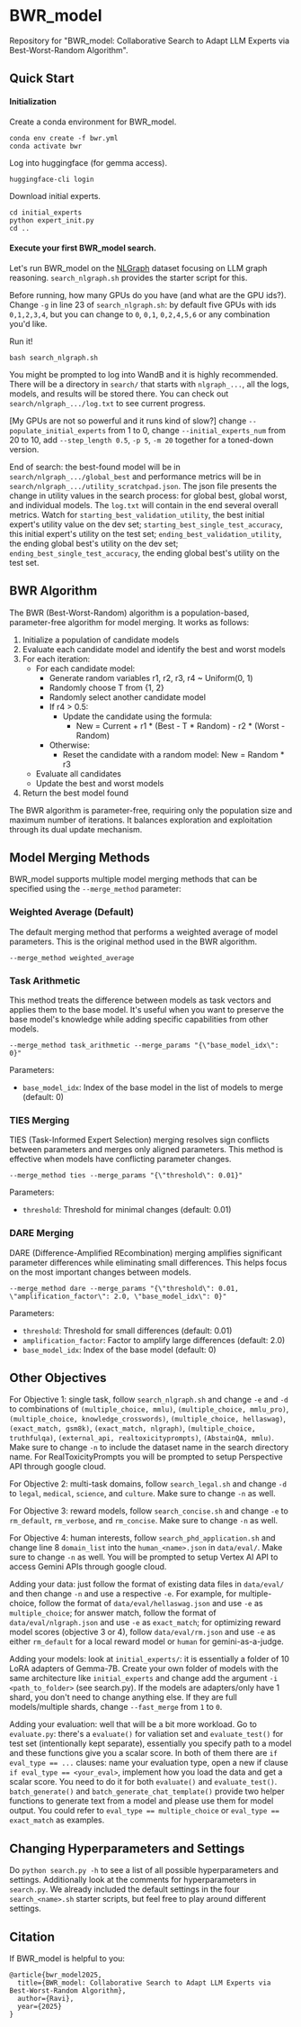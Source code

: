 # BWR_model

Repository for "BWR_model: Collaborative Search to Adapt LLM Experts via Best-Worst-Random Algorithm".

## Quick Start

#### Initialization

Create a conda environment for BWR_model.
```
conda env create -f bwr.yml
conda activate bwr
```

Log into huggingface (for gemma access).
```
huggingface-cli login
```

Download initial experts.
```
cd initial_experts
python expert_init.py
cd ..
```

#### Execute your first BWR_model search.

Let's run BWR_model on the [NLGraph](https://arxiv.org/abs/2305.10037) dataset focusing on LLM graph reasoning. `search_nlgraph.sh` provides the starter script for this.

Before running, how many GPUs do you have (and what are the GPU ids?). Change `-g` in line 23 of `search_nlgraph.sh`: by default five GPUs with ids `0,1,2,3,4`, but you can change to `0`, `0,1`, `0,2,4,5,6` or any combination you'd like.

Run it!
```
bash search_nlgraph.sh
```

You might be prompted to log into WandB and it is highly recommended. There will be a directory in `search/` that starts with `nlgraph_...`, all the logs, models, and results will be stored there. You can check out `search/nlgraph_.../log.txt` to see current progress.

[My GPUs are not so powerful and it runs kind of slow?] change `--populate_initial_experts` from 1 to 0, change `--initial_experts_num` from 20 to 10, add `--step_length 0.5`, `-p 5`, `-m 20` together for a toned-down version.

End of search: the best-found model will be in `search/nlgraph_.../global_best` and performance metrics will be in `search/nlgraph_.../utility_scratchpad.json`. The json file presents the change in utility values in the search process: for global best, global worst, and individual models. The `log.txt` will contain in the end several overall metrics. Watch for `starting_best_validation_utility`, the best initial expert's utility value on the dev set; `starting_best_single_test_accuracy`, this initial expert's utility on the test set; `ending_best_validation_utility`, the ending global best's utility on the dev set; `ending_best_single_test_accuracy`, the ending global best's utility on the test set.

## BWR Algorithm

The BWR (Best-Worst-Random) algorithm is a population-based, parameter-free algorithm for model merging. It works as follows:

1. Initialize a population of candidate models
2. Evaluate each candidate model and identify the best and worst models
3. For each iteration:
   - For each candidate model:
     - Generate random variables r1, r2, r3, r4 ~ Uniform(0, 1)
     - Randomly choose T from {1, 2}
     - Randomly select another candidate model
     - If r4 > 0.5:
       - Update the candidate using the formula:
         - New = Current + r1 * (Best - T * Random) - r2 * (Worst - Random)
     - Otherwise:
       - Reset the candidate with a random model: New = Random * r3
   - Evaluate all candidates
   - Update the best and worst models
4. Return the best model found

The BWR algorithm is parameter-free, requiring only the population size and maximum number of iterations. It balances exploration and exploitation through its dual update mechanism.

## Model Merging Methods

BWR_model supports multiple model merging methods that can be specified using the `--merge_method` parameter:

### Weighted Average (Default)

The default merging method that performs a weighted average of model parameters. This is the original method used in the BWR algorithm.

```
--merge_method weighted_average
```

### Task Arithmetic

This method treats the difference between models as task vectors and applies them to the base model. It's useful when you want to preserve the base model's knowledge while adding specific capabilities from other models.

```
--merge_method task_arithmetic --merge_params "{\"base_model_idx\": 0}"
```

Parameters:
- `base_model_idx`: Index of the base model in the list of models to merge (default: 0)

### TIES Merging

TIES (Task-Informed Expert Selection) merging resolves sign conflicts between parameters and merges only aligned parameters. This method is effective when models have conflicting parameter changes.

```
--merge_method ties --merge_params "{\"threshold\": 0.01}"
```

Parameters:
- `threshold`: Threshold for minimal changes (default: 0.01)

### DARE Merging

DARE (Difference-Amplified REcombination) merging amplifies significant parameter differences while eliminating small differences. This helps focus on the most important changes between models.

```
--merge_method dare --merge_params "{\"threshold\": 0.01, \"amplification_factor\": 2.0, \"base_model_idx\": 0}"
```

Parameters:
- `threshold`: Threshold for small differences (default: 0.01)
- `amplification_factor`: Factor to amplify large differences (default: 2.0)
- `base_model_idx`: Index of the base model (default: 0)

## Other Objectives

For Objective 1: single task, follow `search_nlgraph.sh` and change `-e` and `-d` to combinations of `(multiple_choice, mmlu)`, `(multiple_choice, mmlu_pro)`, `(multiple_choice, knowledge_crosswords)`, `(multiple_choice, hellaswag)`, `(exact_match, gsm8k)`, `(exact_match, nlgraph)`, `(multiple_choice, truthfulqa)`, `(external_api, realtoxicityprompts)`, `(AbstainQA, mmlu)`. Make sure to change `-n` to include the dataset name in the search directory name. For RealToxicityPrompts you will be prompted to setup Perspective API through google cloud.

For Objective 2: multi-task domains, follow `search_legal.sh` and change `-d` to `legal`, `medical`, `science`, and `culture`. Make sure to change `-n` as well.

For Objective 3: reward models, follow `search_concise.sh` and change `-e` to `rm_default`, `rm_verbose`, and `rm_concise`. Make sure to change `-n` as well.

For Objective 4: human interests, follow `search_phd_application.sh` and change line 8 `domain_list` into the `human_<name>.json` in `data/eval/`. Make sure to change `-n` as well. You will be prompted to setup Vertex AI API to access Gemini APIs through google cloud.

Adding your data: just follow the format of existing data files in `data/eval/` and then change `-n` and use a respective `-e`. For example, for multiple-choice, follow the format of `data/eval/hellaswag.json` and use `-e` as `multiple_choice`; for answer match, follow the format of `data/eval/nlgraph.json` and use `-e` as `exact_match`; for optimizing reward model scores (objective 3 or 4), follow `data/eval/rm.json` and use `-e` as either `rm_default` for a local reward model or `human` for gemini-as-a-judge.

Adding your models: look at `initial_experts/`: it is essentially a folder of 10 LoRA adapters of Gemma-7B. Create your own folder of models with the same architecture like `initial_experts` and change add the argument `-i <path_to_folder>` (see search.py). If the models are adapters/only have 1 shard, you don't need to change anything else. If they are full models/multiple shards, change `--fast_merge` from `1` to `0`.

Adding your evaluation: well that will be a bit more workload. Go to `evaluate.py`: there's a `evaluate()` for valiation set and `evaluate_test()` for test set (intentionally kept separate), essentially you specify path to a model and these functions give you a scalar score. In both of them there are `if eval_type == ...` clauses: name your evaluation type, open a new if clause `if eval_type == <your_eval>`, implement how you load the data and get a scalar score. You need to do it for both `evaluate()` and `evaluate_test()`. `batch_generate()` and `batch_generate_chat_template()` provide two helper functions to generate text from a model and please use them for model output. You could refer to `eval_type == multiple_choice` or `eval_type == exact_match` as examples.

## Changing Hyperparameters and Settings

Do `python search.py -h` to see a list of all possible hyperparameters and settings. Additionally look at the comments for hyperparameters in `search.py`. We already included the default settings in the four `search_<name>.sh` starter scripts, but feel free to play around different settings.

## Citation

If BWR_model is helpful to you:

```
@article{bwr_model2025,
  title={BWR_model: Collaborative Search to Adapt LLM Experts via Best-Worst-Random Algorithm},
  author={Ravi},
  year={2025}
}
